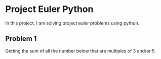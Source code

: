 # Project Euler Python
In this project, I am solving project euler problems using python.

## Problem 1
Getting the sum of all the number below that are multiples of 3 and/or 5.
